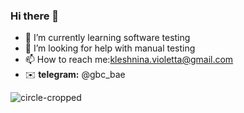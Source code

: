 ### Hi there 👋
- 🌱  I’m currently learning software testing
- 🤔  I’m looking for help with manual testing
- 📫  How to reach me:kleshnina.violetta@gmail.com
- ✉️  **telegram:** @gbc_bae 

![circle-cropped](https://user-images.githubusercontent.com/85833249/123116863-ef742700-d449-11eb-902e-5fb1fcd76164.png)

